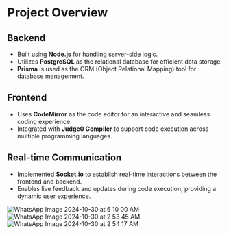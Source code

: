 # Project Overview

## Backend
- Built using **Node.js** for handling server-side logic.
- Utilizes **PostgreSQL** as the relational database for efficient data storage.
- **Prisma** is used as the ORM (Object Relational Mapping) tool for database management.

## Frontend
- Uses **CodeMirror** as the code editor for an interactive and seamless coding experience.
- Integrated with **Judge0 Compiler** to support code execution across multiple programming languages.

## Real-time Communication
- Implemented **Socket.io** to establish real-time interactions between the frontend and backend.
- Enables live feedback and updates during code execution, providing a dynamic user experience.

![WhatsApp Image 2024-10-30 at 6 10 00 AM](https://github.com/user-attachments/assets/3d3f878e-f53d-4501-9096-718b7d933428)
![WhatsApp Image 2024-10-30 at 2 53 45 AM](https://github.com/user-attachments/assets/e3cf7864-aa1a-4924-9d61-0510b681ee24)
![WhatsApp Image 2024-10-30 at 2 54 17 AM](https://github.com/user-attachments/assets/0f4505e7-9ceb-4ee2-baea-ca8e0b86594a)
